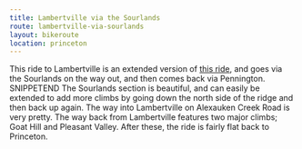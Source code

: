 ```yaml
---
title: Lambertville via the Sourlands
route: lambertville-via-sourlands
layout: bikeroute
location: princeton
---
```


This ride to Lambertville is an extended version of [this ride](/cycling/routes/lambertville.html), and goes via the Sourlands on the way out, and then comes back via Pennington. SNIPPETEND The Sourlands section is beautiful, and can easily be extended to add more climbs by going down the north side of the ridge and then back up again. The way into Lambertville on Alexauken Creek Road is very pretty. The way back from Lambertville features two major climbs; Goat Hill and Pleasant Valley. After these, the ride is fairly flat back to Princeton.
